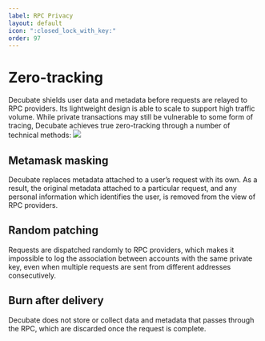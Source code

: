```yaml
---
label: RPC Privacy
layout: default
icon: ":closed_lock_with_key:"
order: 97
---
```

# Zero-tracking
Decubate shields user data and metadata before requests are relayed to RPC providers. Its lightweight design is able to scale to support high traffic volume. 
While private transactions may still be vulnerable to some form of tracing, Decubate achieves true zero-tracking through a number of technical methods:
![](../static/rpc-diagram.png)

## Metamask masking
Decubate replaces metadata attached to a user’s request with its own. As a result, the original metadata attached to a particular request, and any personal information which identifies the user, is removed from the view of RPC providers.

## Random patching
Requests are dispatched randomly to RPC providers, which makes it impossible to log the association between accounts with the same private key, even when multiple requests are sent from different addresses consecutively.

## Burn after delivery
Decubate does not store or collect data and metadata that passes through the RPC, which are discarded once the request is complete.